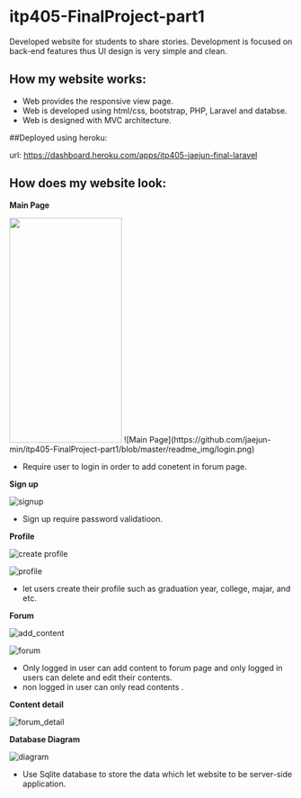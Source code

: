 # itp405-FinalProject-part1

Developed website for students to share stories. Development is focused on back-end features thus UI design is very simple and clean. 

## How my website works:
- Web provides the responsive view page. 
- Web is developed using html/css, bootstrap, PHP, Laravel and databse. 
- Web is designed with MVC architecture.

##Deployed using heroku:

url: https://dashboard.heroku.com/apps/itp405-jaejun-final-laravel

## How does my website look:

**Main Page**

<img src="https://camo.githubusercontent.com/..." data-canonical-src="https://gyazo.com/eb5c5741b6a9a16c692170a41a49c858.png" width="200" height="400" />
![Main Page](https://github.com/jaejun-min/itp405-FinalProject-part1/blob/master/readme_img/login.png)

- Require user to login in order to add conetent in forum page.

**Sign up** 

![signup](https://github.com/jaejun-min/itp405-FinalProject-part1/blob/master/readme_img/signup.png)

- Sign up require password validatioon.

**Profile** 

![create profile](https://github.com/jaejun-min/itp405-FinalProject-part1/blob/master/readme_img/create_profile.png)

![profile](https://github.com/jaejun-min/itp405-FinalProject-part1/blob/master/readme_img/profile.png)

- let users create their profile such as graduation year, college, majar, and etc.

**Forum** 

![add_content](https://github.com/jaejun-min/itp405-FinalProject-part1/blob/master/readme_img/add_content.png)

![forum](https://github.com/jaejun-min/itp405-FinalProject-part1/blob/master/readme_img/forum_page.png)


- Only logged in user can add content to forum page and only logged in users can delete and edit  their contents.
- non logged in user can only read contents .

**Content detail**

![forum_detail](https://github.com/jaejun-min/itp405-FinalProject-part1/blob/master/readme_img/content_detail.png)



**Database Diagram**

![diagram](https://github.com/jaejun-min/itp405-FinalProject-part1/blob/master/readme_img/student_forum_diagram.png)

- Use Sqlite database to store the data which let website to be server-side application.


